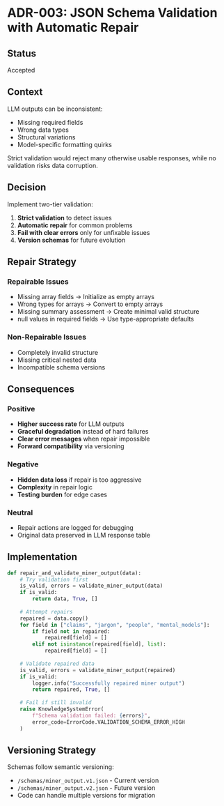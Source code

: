 # ADR-003: JSON Schema Validation with Automatic Repair

## Status
Accepted

## Context
LLM outputs can be inconsistent:
- Missing required fields
- Wrong data types
- Structural variations
- Model-specific formatting quirks

Strict validation would reject many otherwise usable responses, while no validation risks data corruption.

## Decision
Implement two-tier validation:
1. **Strict validation** to detect issues
2. **Automatic repair** for common problems
3. **Fail with clear errors** only for unfixable issues
4. **Version schemas** for future evolution

## Repair Strategy

### Repairable Issues
- Missing array fields → Initialize as empty arrays
- Wrong types for arrays → Convert to empty arrays
- Missing summary assessment → Create minimal valid structure
- null values in required fields → Use type-appropriate defaults

### Non-Repairable Issues
- Completely invalid structure
- Missing critical nested data
- Incompatible schema versions

## Consequences

### Positive
- **Higher success rate** for LLM outputs
- **Graceful degradation** instead of hard failures
- **Clear error messages** when repair impossible
- **Forward compatibility** via versioning

### Negative
- **Hidden data loss** if repair is too aggressive
- **Complexity** in repair logic
- **Testing burden** for edge cases

### Neutral
- Repair actions are logged for debugging
- Original data preserved in LLM response table

## Implementation

```python
def repair_and_validate_miner_output(data):
    # Try validation first
    is_valid, errors = validate_miner_output(data)
    if is_valid:
        return data, True, []
    
    # Attempt repairs
    repaired = data.copy()
    for field in ["claims", "jargon", "people", "mental_models"]:
        if field not in repaired:
            repaired[field] = []
        elif not isinstance(repaired[field], list):
            repaired[field] = []
    
    # Validate repaired data
    is_valid, errors = validate_miner_output(repaired)
    if is_valid:
        logger.info("Successfully repaired miner output")
        return repaired, True, []
    
    # Fail if still invalid
    raise KnowledgeSystemError(
        f"Schema validation failed: {errors}",
        error_code=ErrorCode.VALIDATION_SCHEMA_ERROR_HIGH
    )
```

## Versioning Strategy

Schemas follow semantic versioning:
- `/schemas/miner_output.v1.json` - Current version
- `/schemas/miner_output.v2.json` - Future version
- Code can handle multiple versions for migration
